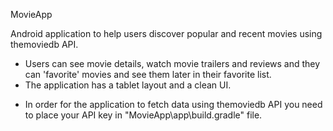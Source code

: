 MovieApp

Android application to help users discover popular and recent movies using themoviedb API.
- Users can see movie details, watch movie trailers and reviews and they can 'favorite' movies and see them later in their favorite list.
- The application has a tablet layout and a clean UI.


* In order for the application to fetch data using themoviedb API you need to place your API key in "MovieApp\app\build.gradle" file.
